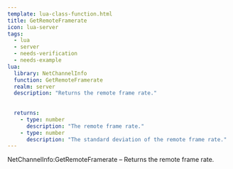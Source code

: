 ```yaml
---
template: lua-class-function.html
title: GetRemoteFramerate
icon: lua-server
tags:
  - lua
  - server
  - needs-verification
  - needs-example
lua:
  library: NetChannelInfo
  function: GetRemoteFramerate
  realm: server
  description: "Returns the remote frame rate."
  
  
  returns:
    - type: number
      description: "The remote frame rate."
    - type: number
      description: "The standard deviation of the remote frame rate."
---
```


<div class="lua__search__keywords">
NetChannelInfo:GetRemoteFramerate &#x2013; Returns the remote frame rate.
</div>
